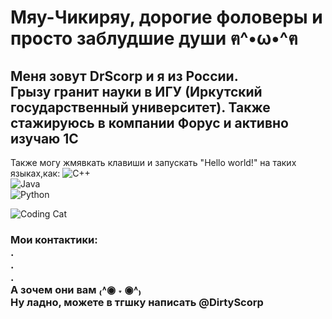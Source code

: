 # Мяу-Чикиряу, дорогие фоловеры и просто заблудшие души ฅ^•ω•^ฅ

## Меня зовут DrScorp и я из России. <br> Грызу гранит науки в ИГУ (Иркутский государственный университет). Также стажируюсь в компании Форус и активно изучаю 1С
Также могу жмявкать клавиши и запускать "Hello world!" на таких языках,как:
![C++](https://img.shields.io/badge/c++-%2300599C.svg?style=for-the-badge&logo=c%2B%2B&logoColor=white) <br> ![Java](https://img.shields.io/badge/java-%23ED8B00.svg?style=for-the-badge&logo=openjdk&logoColor=white)<br> ![Python](https://img.shields.io/badge/python-3670A0?style=for-the-badge&logo=python&logoColor=ffdd54)<br>



![Coding Cat]([https://media.giphy.com/media/ULEPJPyF2VlIs/giphy.gif](https://tenor.com/ru/view/cat-gif-26024704))


### Мои контактики: <br> . <br > . <br> . <br> А зочем они вам ₍˄◉ ˕ ◉˄₎ <br> Ну ладно, можете в тгшку написать @DirtyScorp

